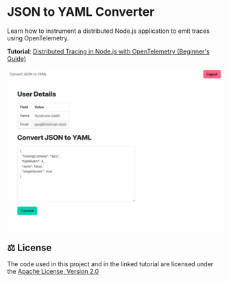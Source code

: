 # JSON to YAML Converter

Learn how to instrument a distributed Node.js application to emit traces using
OpenTelemetry.

**Tutorial**:
[Distributed Tracing in Node.js with OpenTelemetry (Beginner's Guide)](https://betterstack.com/community/guides/scaling-nodejs/opentelemetry-nodejs-tracing)

![JSON to YAML Converter](screenshot.png)

## ⚖ License

The code used in this project and in the linked tutorial are licensed under the
[Apache License, Version 2.0](LICENSE)
